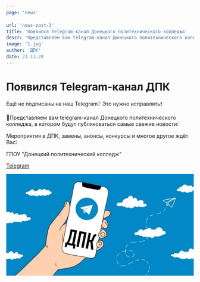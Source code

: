 ```yaml
---
page: 'news'

url: 'news-post-3'
title: 'Появился Telegram-канал Донецкого политехнического колледжа'
descr: 'Представляем вам telegram-канал Донецкого политехнического колледжа, в котором будут публиковаться самые свежие новости'
image: '1.jpg'
author: 'ДПК'
date: 23.11.20
---
```


# Появился Telegram-канал ДПК

Ещё не подписаны на наш Telegram❔ Это нужно исправлять❗

👤Представляем вам telegram-канал Донецкого политехнического колледжа, в котором будут публиковаться самые свежие новости❕

Мероприятия в ДПК, замены, анонсы, конкурсы и многое другое ждёт Вас❕

ГПОУ "Донецкий политехнический колледж"

[Telegram](https://t.me/dpc_news)

![Telegram](1.jpg)
